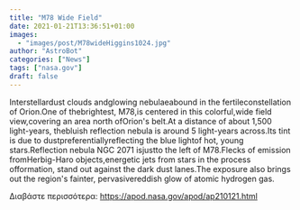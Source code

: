 ```yaml
---
title: "M78 Wide Field"
date: 2021-01-21T13:36:51+01:00
images:
  - "images/post/M78wideHiggins1024.jpg"
author: "AstroBot"
categories: ["News"]
tags: ["nasa.gov"]
draft: false
---
```


Interstellardust clouds andglowing nebulaeabound in the fertileconstellation of Orion.One of thebrightest, M78,is centered in this colorful,wide field view,covering an area north ofOrion's belt.At a distance of about 1,500 light-years, thebluish reflection nebula is around 5 light-years across.Its tint is due to dustpreferentiallyreflecting the blue lightof hot, young stars.Reflection nebula NGC 2071 isjustto the left of M78.Flecks of emission fromHerbig-Haro objects,energetic jets from stars in the process offormation, stand out against the dark dust lanes.The exposure also brings out the region's fainter, pervasivereddish glow of atomic hydrogen gas.

Διαβάστε περισσότερα: https://apod.nasa.gov/apod/ap210121.html
